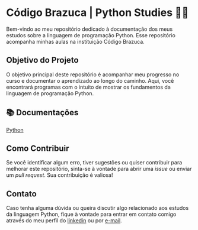 # Código Brazuca | Python Studies 👨‍🔬

Bem-vindo ao meu repositório dedicado à documentação dos meus estudos sobre a linguagem de programação Python. Esse repositório acompanha minhas aulas na instituição Código Brazuca.

## Objetivo do Projeto

O objetivo principal deste repositório é acompanhar meu progresso no curso e documentar o aprendizado ao longo do caminho. Aqui, você encontrará programas com o intuito de mostrar os fundamentos da linguagem de programação Python.


## 📚 Documentações 

[Python](https://docs.python.org/pt-br/3/)


## Como Contribuir

Se você identificar algum erro, tiver sugestões ou quiser contribuir para melhorar este repositório, sinta-se à vontade para abrir uma *issue* ou enviar um *pull request*. Sua contribuição é valiosa!

## Contato

Caso tenha alguma dúvida ou queira discutir algo relacionado aos estudos da linguagem Python, fique à vontade para entrar em contato comigo através do meu perfil do [linkedin](https://www.linkedin.com/in/kaiky-fernandes-08a39425a/) ou por [e-mail](kaikyfernandes0509@gmail.com).
